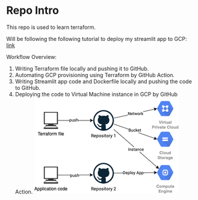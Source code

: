 # Repo Intro
This repo is used to learn terraform. 

Will be following the following tutorial to deploy my streamlit app to GCP: [link](https://towardsdatascience.com/rapid-prototyping-using-terraform-github-action-docker-and-streamlit-in-gcp-e623ae3fdd54)

Workflow Overview:
1. Writing Terraform file locally and pushing it to GitHub.
2. Automating GCP provisioning using Terraform by GitHub Action.
3. Writing Streamlit app code and Dockerfile locally and pushing the code to GitHub.
4. Deploying the code to Virtual Machine instance in GCP by GitHub Action.
![Alt text](image.png)